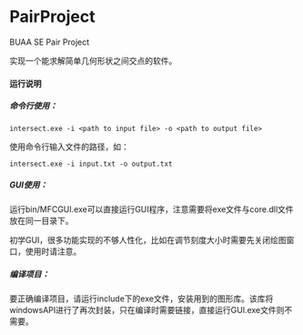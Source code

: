 # PairProject
BUAA SE Pair Project

实现一个能求解简单几何形状之间交点的软件。

#### 运行说明

##### 命令行使用：

```
intersect.exe -i <path to input file> -o <path to output file>
```

使用命令行输入文件的路径，如：

```
intersect.exe -i input.txt -o output.txt
```

##### GUI使用：

运行bin/MFCGUI.exe可以直接运行GUI程序，注意需要将exe文件与core.dll文件放在同一目录下。

初学GUI，很多功能实现的不够人性化，比如在调节刻度大小时需要先关闭绘图窗口，使用时请注意。

##### 编译项目：

要正确编译项目，请运行include下的exe文件，安装用到的图形库。该库将windowsAPI进行了再次封装，只在编译时需要链接，直接运行GUI.exe文件则不需要。